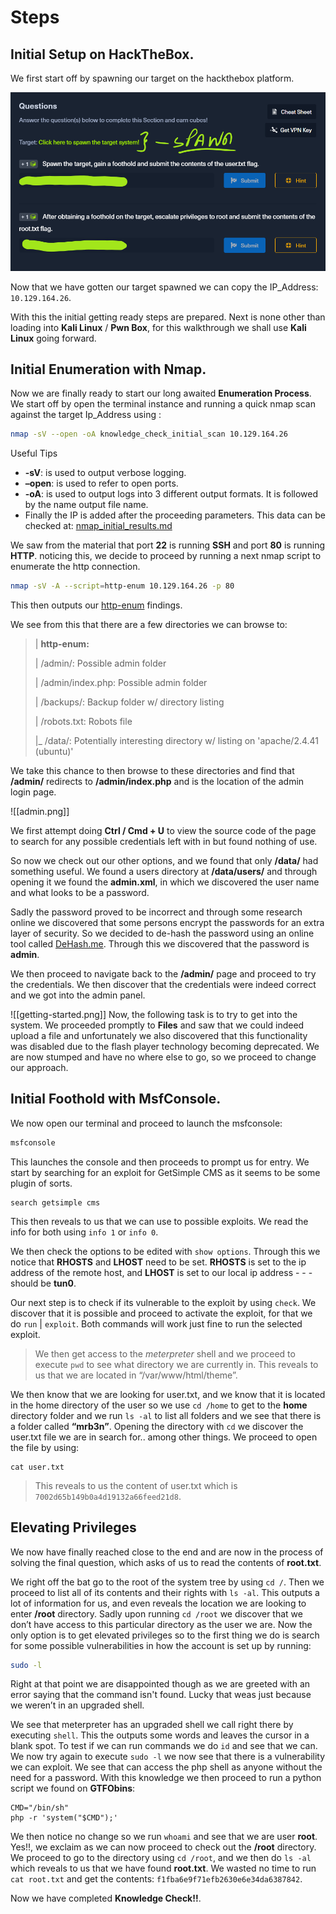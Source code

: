 # Steps

## Initial Setup on **HackTheBox**.

We first start off by spawning our target on the hackthebox platform.

![](.gitbook/assets/spawn.png)

Now that we have gotten our target spawned we can copy the IP\_Address: `10.129.164.26`.

With this the initial getting ready steps are prepared. Next is none other than loading into **Kali Linux** / **Pwn Box**, for this walkthrough we shall use **Kali Linux** going forward.

## Initial Enumeration with **Nmap**.

Now we are finally ready to start our long awaited **Enumeration Process**. We start off by open the terminal instance and running a quick nmap scan against the target Ip\_Address using :

```bash
nmap -sV --open -oA knowledge_check_initial_scan 10.129.164.26
```

Useful Tips

* **-sV**: is used to output verbose logging.
* **–open**: is used to refer to open ports.
* **-oA**: is used to output logs into 3 different output formats. It is followed by the name output file name.
* Finally the IP is added after the proceeding parameters. This data can be checked at: [nmap\_initial\_results.md](nmap\_initial\_results.md "mention")

We saw from the material that port **22** is running **SSH** and port **80** is running **HTTP**. noticing this, we decide to proceed by running a next nmap script to enumerate the http connection.

```bash
nmap -sV -A --script=http-enum 10.129.164.26 -p 80
```

This then outputs our [http-enum](my-findings-after-running-the-http-enum-script..md) findings.

We see from this that there are a few directories we can browse to:

> \| **http-enum:**
>
> \| /admin/: Possible admin folder
>
> \| /admin/index.php: Possible admin folder
>
> \| /backups/: Backup folder w/ directory listing
>
> \| /robots.txt: Robots file
>
> |\_ /data/: Potentially interesting directory w/ listing on 'apache/2.4.41 (ubuntu)'

We take this chance to then browse to these directories and find that **/admin/** redirects to **/admin/index.php** and is the location of the admin login page.

!\[\[admin.png]]

We first attempt doing **Ctrl / Cmd + U** to view the source code of the page to search for any possible credentials left with in but found nothing of use.&#x20;

So now we check out our other options, and we found that only **/data/** had something useful. We found a users directory at **/data/users/** and through opening it we found the **admin.xml**, in which we discovered the user name and what looks to be a password.

Sadly the password proved to be incorrect and through some research online we discovered that some persons encrypt the passwords for an extra layer of security. So we decided to de-hash the password using an online tool called [DeHash.me](https://dehash.me). Through this we discovered that the password is **admin**.&#x20;

We then proceed to navigate back to the **/admin/** page and proceed to try the credentials. We then discover that the credentials were indeed correct and we got into the admin panel.

!\[\[getting-started.png]] Now, the following task is to try to get into the system. We proceeded promptly to **Files** and saw that we could indeed upload a file and unfortunately we also discovered that this functionality was disabled due to the flash player technology becoming deprecated. We are now stumped and have no where else to go, so we proceed to change our approach.

## Initial Foothold with **MsfConsole**.

We now open our terminal and proceed to launch the msfconsole:

```bash
msfconsole
```

This launches the console and then proceeds to prompt us for entry. We start by searching for an exploit for GetSimple CMS as it seems to be some plugin of sorts.

```
search getsimple cms
```

This then reveals to us that we can use to possible exploits. We read the info for both using `info 1` or `info 0`.

We then check the options to be edited with `show options`. Through this we notice that **RHOSTS** and **LHOST** need to be set. **RHOSTS** is set to the ip address of the remote host, and **LHOST** is set to our local ip address - - - should be **tun0**.

Our next step is to check if its vulnerable to the exploit by using `check`. We discover that it is possible and proceed to activate the exploit, for that we do `run` | `exploit`. Both commands will work just fine to run the selected exploit.

> We then get access to the _meterpreter_ shell and we proceed to execute `pwd` to see what directory we are currently in. This reveals to us that we are located in “/var/www/html/theme”.

We then know that we are looking for user.txt, and we know that it is located in the home directory of the user so we use `cd /home` to get to the **home** directory folder and we run `ls -al` to list all folders and we see that there is a folder called **“mrb3n”**. Opening the directory with `cd` we discover the user.txt file we are in search for.. among other things. We proceed to open the file by using:

```
cat user.txt
```

> This reveals to us the content of user.txt which is `7002d65b149b0a4d19132a66feed21d8`.

## Elevating Privileges

We now have finally reached close to the end and are now in the process of solving the final question, which asks of us to read the contents of **root.txt**.

We right off the bat go to the root of the system tree by using `cd /`. Then we proceed to list all of its contents and their rights with `ls -al`. This outputs a lot of information for us, and even reveals the location we are looking to enter **/root** directory. Sadly upon running `cd /root` we discover that we don’t have access to this particular directory as the user we are. Now the only option is to get elevated privileges so to the first thing we do is search for some possible vulnerabilities in how the account is set up by running:

```bash
sudo -l
```

Right at that point we are disappointed though as we are greeted with an error saying that the command isn't found. Lucky that weas just because we weren’t in an upgraded shell.

We see that meterpreter has an upgraded shell we call right there by executing `shell`. This the outputs some words and leaves the cursor in a blank spot. To test if we can run commands we do `id` and see that we can. We now try again to execute `sudo -l` we now see that there is a vulnerability we can exploit. We see that can access the php shell as anyone without the need for a password. With this knowledge we then proceed to run a python script we found on **GTFObins**:

```shell
CMD="/bin/sh"
php -r 'system("$CMD");'
```

We then notice no change so we run `whoami` and see that we are user **root**. Yes!!, we exclaim as we can now proceed to check out the **/root** directory. We proceed to go to the directory using `cd /root`, and we then do `ls -al` which reveals to us that we have found **root.txt**. We wasted no time to run `cat root.txt` and get the contents: `f1fba6e9f71efb2630e6e34da6387842`.

Now we have completed **Knowledge Check!!**.
